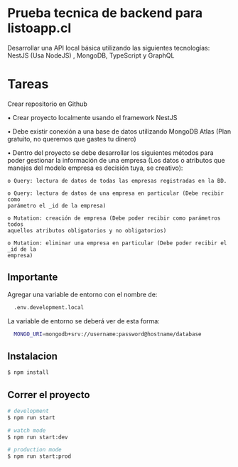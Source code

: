 
# Prueba tecnica de backend para listoapp.cl

Desarrollar una API local básica utilizando las siguientes tecnologías: NestJS (Usa NodeJS) , MongoDB, TypeScript y GraphQL 

# Tareas
Crear repositorio en Github 

• Crear proyecto localmente usando el framework NestJS 

• Debe existir conexión a una base de datos utilizando MongoDB Atlas (Plan gratuito, no 
queremos que gastes tu dinero) 

• Dentro del proyecto se debe desarrollar los siguientes métodos para poder gestionar 
la información de una empresa (Los datos o atributos que manejes del modelo 
empresa es decisión tuya, se creativo): 

    o Query: lectura de datos de todas las empresas registradas en la BD. 

    o Query: lectura de datos de una empresa en particular (Debe recibir como 
    parámetro el _id de la empresa) 

    o Mutation: creación de empresa (Debe poder recibir como parámetros todos 
    aquellos atributos obligatorios y no obligatorios) 

    o Mutation: eliminar una empresa en particular (Debe poder recibir el _id de la 
    empresa) 
## Importante

Agregar una variable de entorno con el nombre de:

```bash
  .env.development.local
```
La variable de entorno se deberá ver de esta forma:

```bash
  MONGO_URI=mongodb+srv://username:password@hostname/database
```


## Instalacion

```bash
$ npm install
```

## Correr el proyecto

```bash
# development
$ npm run start

# watch mode
$ npm run start:dev

# production mode
$ npm run start:prod
```
